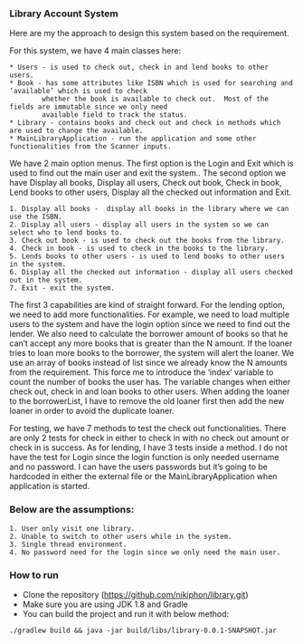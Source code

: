 ### Library Account System

Here are my the approach to design this system based on the requirement.

For this system, we have 4 main classes here: 
```
* Users - is used to check out, check in and lend books to other users.
* Book - has some attributes like ISBN which is used for searching and ‘available’ which is used to check
        whether the book is available to check out.  Most of the fields are immutable since we only need 
        available field to track the status.
* Library - contains books and check out and check in methods which are used to change the available.
* MainLibraryApplication - run the application and some other functionalities from the Scanner inputs.
```
We have 2 main option menus.  The first option is the Login and Exit which is used to find out the main user and exit the system..  The second option we have Display all books, Display all users, Check out book, Check in book, Lend books to other users, Display all the checked out information and Exit.
```
1. Display all books -  display all books in the library where we can use the ISBN.
2. Display all users - display all users in the system so we can select who to lend books to.
3. Check out book - is used to check out the books from the library.
4. Check in book - is used to check in the books to the library.
5. Lends books to other users - is used to lend books to other users in the system.
6. Display all the checked out information - display all users checked  out in the system.
7. Exit - exit the system.
```

The first 3 capabilities are kind of straight forward.  For the lending option, we need to add more
 functionalities.  For example, we need to load multiple users to the system and have the login option 
 since we need to find out the lender.  We also need to calculate the borrower amount of books so that 
 he can’t accept any more books that is greater than the N amount.  If the loaner tries to loan more 
 books to the borrower, the system will alert the loaner.  We use an array of books instead of list 
 since we already know the N amounts from the requirement. This force me to introduce the ‘index’ 
 variable to count the number of books the user has.  The variable changes when either check out, 
 check in and loan books to other users.  When adding the loaner to the borrowerList, I have to remove the old loaner 
 first then add the new loaner in order to avoid the duplicate loaner.

For testing,  we have 7 methods to test the check out functionalities.  There are only 2 tests for check 
in either to check in with no check out amount or check in is success. As for lending, I have 3 tests inside a method.  I do not have the test for Login since the login function is only needed username and no password.  I can have the users passwords but it’s going to be hardcoded in either the external file or the 
MainLibraryApplication when application is started.

### Below are the assumptions:
```
1. User only visit one library.
2. Unable to switch to other users while in the system.
3. Single thread environment.
4. No password need for the login since we only need the main user.
```

### How to run
* Clone the repository (https://github.com/nikiphon/library.git)
* Make sure you are using JDK 1.8 and Gradle
* You can build the project and run it with below method:
```
./gradlew build && java -jar build/libs/library-0.0.1-SNAPSHOT.jar
```
